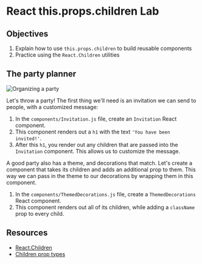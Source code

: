 # React this.props.children Lab

## Objectives

1. Explain how to use `this.props.children` to build reusable components
2. Practice using the `React.Children` utilities

## The party planner
![Organizing a party](https://media.giphy.com/media/l2JdSrBGOtj0UpLOM/giphy.gif)

Let's throw a party! The first thing we'll need is an invitation we can send to people, with a customized message:

1. In the `components/Invitation.js` file, create an `Invitation` React component.
2. This component renders out a `h1` with the text `'You have been invited!'`.
2. After this `h1`, you render out any children that are passed into the `Invitation` component. This allows us to
customize the message.

A good party also has a theme, and decorations that match. Let's create a component that takes its children and adds an
additional prop to them. This way we can pass in the theme to our decorations by wrapping them in this component.

1. In the `components/ThemedDecorations.js` file, create a `ThemedDecorations` React component.
2. This component renders out all of its children, while adding a `className` prop to every child.


## Resources
- [React.Children](https://facebook.github.io/react/docs/top-level-api.html#react.children)
- [Children prop types](https://facebook.github.io/react/tips/children-props-type.html)
